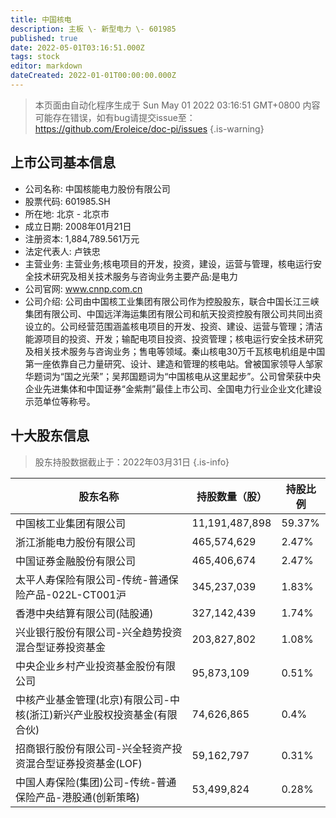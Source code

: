 ```yaml
---
title: 中国核电
description: 主板 \- 新型电力 \- 601985
published: true
date: 2022-05-01T03:16:51.000Z
tags: stock
editor: markdown
dateCreated: 2022-01-01T00:00:00.000Z
---
```


> 本页面由自动化程序生成于 Sun May 01 2022 03:16:51 GMT+0800
> 内容可能存在错误，如有bug请提交issue至：https://github.com/Eroleice/doc-pi/issues
{.is-warning}

## 上市公司基本信息
- 公司名称: 中国核能电力股份有限公司
- 股票代码: 601985.SH
- 所在地: 北京 - 北京市
- 成立日期: 2008年01月21日
- 注册资本: 1,884,789.561万元
- 法定代表人: 卢铁忠
- 主营业务: 主营业务;核电项目的开发，投资，建设，运营与管理，核电运行安全技术研究及相关技术服务与咨询业务主要产品:是电力
- 公司官网: www.cnnp.com.cn
- 公司介绍: 公司由中国核工业集团有限公司作为控股股东，联合中国长江三峡集团有限公司、中国远洋海运集团有限公司和航天投资控股有限公司共同出资设立的。公司经营范围涵盖核电项目的开发、投资、建设、运营与管理；清洁能源项目的投资、开发；输配电项目投资、投资管理；核电运行安全技术研究及相关技术服务与咨询业务；售电等领域。秦山核电30万千瓦核电机组是中国第一座依靠自己力量研究、设计、建造和管理的核电站。曾被国家领导人邹家华题词为“国之光荣”；吴邦国题词为“中国核电从这里起步”。公司曾荣获中央企业先进集体和中国证券“金紫荆”最佳上市公司、全国电力行业企业文化建设示范单位等称号。


## 十大股东信息
> 股东持股数据截止于：2022年03月31日
{.is-info}

| 股东名称 | 持股数量（股） | 持股比例 |
| --- | --- | --- |
| 中国核工业集团有限公司 | 11,191,487,898 | 59.37% |
| 浙江浙能电力股份有限公司 | 465,574,629 | 2.47% |
| 中国证券金融股份有限公司 | 465,406,674 | 2.47% |
| 太平人寿保险有限公司-传统-普通保险产品-022L-CT001沪 | 345,237,039 | 1.83% |
| 香港中央结算有限公司(陆股通) | 327,142,439 | 1.74% |
| 兴业银行股份有限公司-兴全趋势投资混合型证券投资基金 | 203,827,802 | 1.08% |
| 中央企业乡村产业投资基金股份有限公司 | 95,873,109 | 0.51% |
| 中核产业基金管理(北京)有限公司-中核(浙江)新兴产业股权投资基金(有限合伙) | 74,626,865 | 0.4% |
| 招商银行股份有限公司-兴全轻资产投资混合型证券投资基金(LOF) | 59,162,797 | 0.31% |
| 中国人寿保险(集团)公司-传统-普通保险产品-港股通(创新策略) | 53,499,824 | 0.28% |




